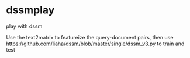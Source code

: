 # dssmplay
play with dssm

Use the text2matrix to featureize the query-document pairs, then use https://github.com/liaha/dssm/blob/master/single/dssm_v3.py to train and test
